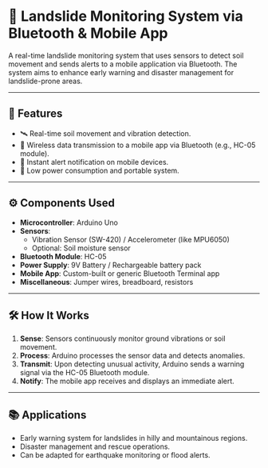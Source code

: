 # 🌋 Landslide Monitoring System via Bluetooth & Mobile App

A real-time landslide monitoring system that uses sensors to detect soil movement and sends alerts to a mobile application via Bluetooth. The system aims to enhance early warning and disaster management for landslide-prone areas.

---

## 🚀 Features
- 🛰️ Real-time soil movement and vibration detection.
- 📲 Wireless data transmission to a mobile app via Bluetooth (e.g., HC-05 module).
- 📢 Instant alert notification on mobile devices.
- 🔋 Low power consumption and portable system.

---

## ⚙️ Components Used
- **Microcontroller**: Arduino Uno
- **Sensors**: 
  - Vibration Sensor (SW-420) / Accelerometer (like MPU6050)
  - Optional: Soil moisture sensor
- **Bluetooth Module**: HC-05
- **Power Supply**: 9V Battery / Rechargeable battery pack
- **Mobile App**: Custom-built or generic Bluetooth Terminal app
- **Miscellaneous**: Jumper wires, breadboard, resistors

---

## 🛠️ How It Works
1. **Sense**: Sensors continuously monitor ground vibrations or soil movement.
2. **Process**: Arduino processes the sensor data and detects anomalies.
3. **Transmit**: Upon detecting unusual activity, Arduino sends a warning signal via the HC-05 Bluetooth module.
4. **Notify**: The mobile app receives and displays an immediate alert.

---

## 📚 Applications
- Early warning system for landslides in hilly and mountainous regions.
- Disaster management and rescue operations.
- Can be adapted for earthquake monitoring or flood alerts.



